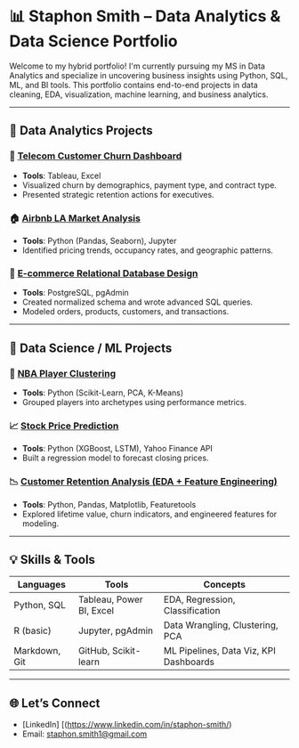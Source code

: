 # 📊 Staphon Smith – Data Analytics & Data Science Portfolio

Welcome to my hybrid portfolio! I'm currently pursuing my MS in Data Analytics and specialize in uncovering business insights using Python, SQL, ML, and BI tools. This portfolio contains end-to-end projects in data cleaning, EDA, visualization, machine learning, and business analytics.

---

## 🔬 Data Analytics Projects

### 🧾 [Telecom Customer Churn Dashboard](link)
- **Tools**: Tableau, Excel
- Visualized churn by demographics, payment type, and contract type.
- Presented strategic retention actions for executives.

### 🏠 [Airbnb LA Market Analysis](link)
- **Tools**: Python (Pandas, Seaborn), Jupyter
- Identified pricing trends, occupancy rates, and geographic patterns.

### 🛒 [E-commerce Relational Database Design](link)
- **Tools**: PostgreSQL, pgAdmin
- Created normalized schema and wrote advanced SQL queries.
- Modeled orders, products, customers, and transactions.

---

## 🤖 Data Science / ML Projects

### 🏀 [NBA Player Clustering](link)
- **Tools**: Python (Scikit-Learn, PCA, K-Means)
- Grouped players into archetypes using performance metrics.

### 📈 [Stock Price Prediction](link)
- **Tools**: Python (XGBoost, LSTM), Yahoo Finance API
- Built a regression model to forecast closing prices.

### 📉 [Customer Retention Analysis (EDA + Feature Engineering)](link)
- **Tools**: Python, Pandas, Matplotlib, Featuretools
- Explored lifetime value, churn indicators, and engineered features for modeling.

---

## 💡 Skills & Tools

| Languages | Tools | Concepts |
|-----------|-------|----------|
| Python, SQL | Tableau, Power BI, Excel | EDA, Regression, Classification |
| R (basic) | Jupyter, pgAdmin | Data Wrangling, Clustering, PCA |
| Markdown, Git | GitHub, Scikit-learn | ML Pipelines, Data Viz, KPI Dashboards |

---

## 🌐 Let’s Connect
- [LinkedIn] [(https://www.linkedin.com/in/staphon-smith/)
- Email: staphon.smith1@gmail.com

